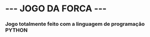 <h1> --- JOGO DA FORCA --- </h1>
<h3> Jogo totalmente feito com a linguagem de programação PYTHON </h3>
